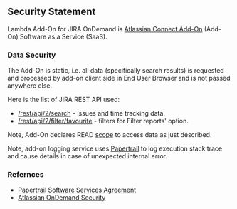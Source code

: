## Security Statement

Lambda Add-On for JIRA OnDemand is [Atlassian Connect Add-On](https://developer.atlassian.com/static/connect/docs/) (Add-On) Software as a Service (SaaS). 

### Data Security

The Add-On is static, i.e. all data (specifically search results) is requested and processed by add-on client side in End User Browser and is not passed anywhere else.

Here is the list of JIRA REST API used:

*   [/rest/api/2/search](https://docs.atlassian.com/jira/REST/6.2/#d2e2438) - issues and time tracking data.
*   [/rest/api/2/filter/favourite](https://docs.atlassian.com/jira/REST/6.2/#d2e1283) - filters for Filter reports' option.

Note, Add-On declares READ [scope](https://developer.atlassian.com/static/connect/docs/scopes/scopes.html) to access data as just described.

Note, add-on logging service uses [Papertrail](https://papertrailapp.com) to log execution stack trace and cause details in case of unexpected internal error.

### Refernces

*   [Papertrail Software Services Agreement](https://papertrailapp.com/info/terms)
*   [Atlassian OnDemand Security](https://www.atlassian.com/hosted/security)
